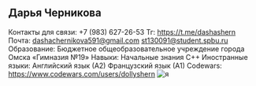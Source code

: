 ## Дарья Черникова

Контакты для связи:
   +7 (983) 627-26-53
   Тг: https://t.me/dashashern
   Почта: dashachernikova591@gmail.com
          st130091@student.spbu.ru
Образование:
  Бюджетное общеобразовательное учреждение города Омска «Гимназия №19» 
Навыки:
  Начальные знания С++
Иностранные языки:
  Английский язык (А2)
  Французский язык (А1)
Codewars:
  https://www.codewars.com/users/dollyshern
![я](https://github.com/user-attachments/assets/6aa920f7-7b89-4427-aab4-daaf9bb7779e)
